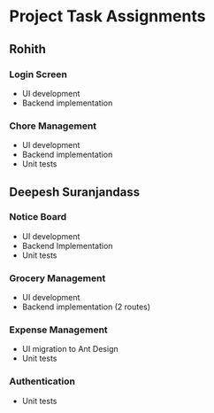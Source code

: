 # Project Task Assignments

## Rohith
### Login Screen
- UI development
- Backend implementation

### Chore Management
- UI development
- Backend implementation
- Unit tests

## Deepesh Suranjandass
### Notice Board
- UI development
- Backend Implementation
- Unit tests

### Grocery Management
- UI development
- Backend implementation (2 routes)

### Expense Management
- UI migration to Ant Design
- Unit tests

### Authentication
- Unit tests
